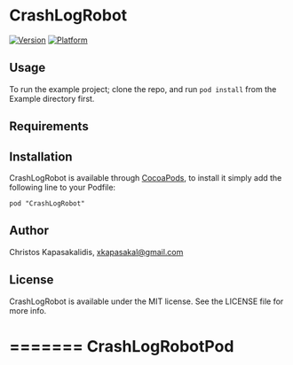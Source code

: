 # CrashLogRobot

[![Version](http://cocoapod-badges.herokuapp.com/v/CrashLogRobot/badge.png)](http://cocoadocs.org/docsets/CrashLogRobot)
[![Platform](http://cocoapod-badges.herokuapp.com/p/CrashLogRobot/badge.png)](http://cocoadocs.org/docsets/CrashLogRobot)

## Usage

To run the example project; clone the repo, and run `pod install` from the Example directory first.

## Requirements

## Installation

CrashLogRobot is available through [CocoaPods](http://cocoapods.org), to install
it simply add the following line to your Podfile:

    pod "CrashLogRobot"

## Author

Christos Kapasakalidis, xkapasakal@gmail.com

## License

CrashLogRobot is available under the MIT license. See the LICENSE file for more info.

=======
CrashLogRobotPod
================